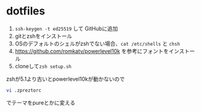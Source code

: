 # dotfiles

1. `ssh-keygen -t ed25519` して GitHubに追加
1. gitとzshをインストール
1. OSのデフォルトのシェルがzshでない場合、`cat /etc/shells` と `chsh`
1. https://github.com/romkatv/powerlevel10k を参考にフォントをインストール
1. cloneして`zsh setup.sh`

zshが5.1より古いとpowerlevel10kが動かないので

```sh
vi .zpreztorc
```

でテーマをpureとかに変える
